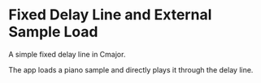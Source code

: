 # Fixed Delay Line and External Sample Load

A simple fixed delay line in Cmajor.

The app loads a piano sample and directly plays it through the delay line.
